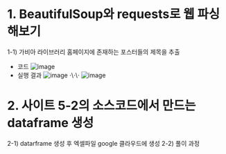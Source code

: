 # 1. BeautifulSoup와 requests로 웹 파싱해보기
1-1) 가비아 라이브러리 홈페이지에 존재하는 포스터들의 제목을 추출
- 코드
![image](https://github.com/user-attachments/assets/5dc2db94-d8cb-4b77-9d3b-c958b6f4484e)
- 실행 결과
![image](https://github.com/user-attachments/assets/f8484b71-cb21-4e92-b8b0-0eff58d59cbb)
⋅\⋅\⋅
![image](https://github.com/user-attachments/assets/5c43c0cc-d644-4240-9d62-e02ec4f4565d)

# 2. 사이트 5-2의 소스코드에서 만드는 dataframe 생성
2-1) datarframe 생성 후 엑셀파일 google 클라우드에 생성
2-2) 풀이 과정

